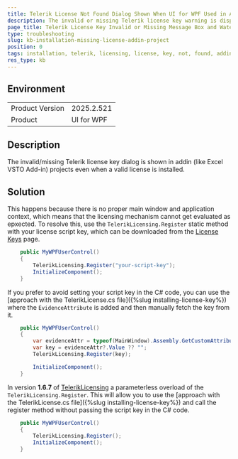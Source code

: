 ```yaml
---
title: Telerik License Not Found Dialog Shown When UI for WPF Used in Addin Project
description: The invalid or missing Telerik license key warning is displayed in an addin project, like Excel/Word VSTO, Revit and others.
page_title: Telerik License Key Invalid or Missing Message Box and Watermark Displayed in a Excel VSTO Add-in/Plugin Project
type: troubleshooting
slug: kb-installation-missing-license-addin-project
position: 0
tags: installation, telerik, licensing, license, key, not, found, addin
res_type: kb
---
```


## Environment

<table>
	<tbody>
		<tr>
			<td>Product Version</td>
			<td>2025.2.521</td>
		</tr>
		<tr>
			<td>Product</td>
			<td>UI for WPF</td>
		</tr>
	</tbody>
</table>

## Description

The invalid/missing Telerik license key dialog is shown in addin (like Excel VSTO Add-in) projects even when a valid license is installed.

## Solution

This happens because there is no proper main window and application context, which means that the licensing mechanism cannot get evaluated as epxected. To resolve this, use the `TelerikLicensing.Register` static method with your license script key, which can be downloaded from the [License Keys](https://www.telerik.com/account/your-licenses/license-keys) page.

```csharp
	public MyWPFUserControl()
	{
		TelerikLicensing.Register("your-script-key");
		InitializeComponent();
	}
```

If you prefer to avoid setting your script key in the C# code, you can use the [approach with the TelerikLicense.cs file]({%slug installing-license-key%}) where the `EvidenceAttribute` is added and then manually fetch the key from it. 

```csharp
	public MyWPFUserControl()
	{		
  		var evidenceAttr = typeof(MainWindow).Assembly.GetCustomAttribute<Telerik.Licensing.EvidenceAttribute>();
  		var key = evidenceAttr?.Value ?? "";
   		TelerikLicensing.Register(key);

		InitializeComponent();
	}
```

In version __1.6.7__ of [TelerikLicensing](https://www.nuget.org/packages/Telerik.Licensing) a parameterless overload of the `TelerikLicensing.Register`. This will allow you to use the [approach with the TelerikLicense.cs file]({%slug installing-license-key%}) and call the register method without passing the script key in the C# code.

```csharp
	public MyWPFUserControl()
	{
		TelerikLicensing.Register();
		InitializeComponent();
	}
```

